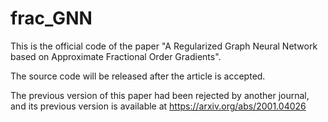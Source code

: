 # frac_GNN
This is the official code of the paper "A Regularized Graph Neural Network based on Approximate Fractional Order Gradients".

The source code will be released after the article is accepted.

The previous version of this paper had been rejected by another journal, and its previous version is available at https://arxiv.org/abs/2001.04026
